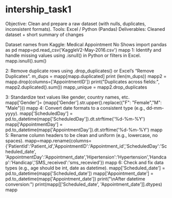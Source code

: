 # intership_task1

Objective: Clean and prepare a raw dataset (with nulls, duplicates, inconsistent formats).
Tools: Excel / Python (Pandas)
Deliverables: Cleaned dataset + short summary of changes

Dataset names from Kaggle:
                          Medical Appointment No Shows
import pandas as pd
mapp=pd.read_csv('KaggleV2-May-2016.csv')
mapp
1: Identify and handle missing values using .isnull() in Python or filters in Excel.
   mapp.isnull().sum()
   
2: Remove duplicate rows using .drop_duplicates() or Excel’s “Remove Duplicates”.
    m_dups = mapp[mapp.duplicated]
   print (len(m_dups))
   mapp2 = mapp.drop(columns=['AppointmentID'])
   print("Duplicates across fields:", mapp2.duplicated().sum())
   mapp_unique = mapp2.drop_duplicates
   
3: Standardize text values like gender, country names, etc.
     mapp['Gender']= (mapp['Gender'].str.upper().replace({"F": "Female","M": "Male"}))
     mapp
4: Convert date formats to a consistent type (e.g., dd-mm-yyyy).
      mapp['ScheduledDay'] = pd.to_datetime(mapp['ScheduledDay']).dt.strftime('%d-%m-%Y')
      mapp['AppointmentDay'] = pd.to_datetime(mapp['AppointmentDay']).dt.strftime('%d-%m-%Y')
      mapp
5: Rename column headers to be clean and uniform (e.g., lowercase, no spaces).
    mapp=mapp.rename(columns={'PatientId':'Patient_id','AppointmentID':'Appointment_id','ScheduledDay':'Scheduled_date',
                         'AppointmentDay':'Appointment_date','Hipertension':'Hypertension','Handcap':'Handicap','SMS_received':'sms_recevied'})
    mapp
6: Check and fix data types (e.g., age should be int, date as datetime).
      mapp['Scheduled_date'] = pd.to_datetime(mapp['Scheduled_date'])
      mapp['Appointment_date'] = pd.to_datetime(mapp['Appointment_date'])
      print("\nAfter datetime conversion:")
      print(mapp[['Scheduled_date', 'Appointment_date']].dtypes)
      mapp
